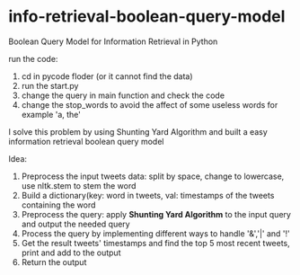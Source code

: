 # info-retrieval-boolean-query-model
Boolean Query Model for Information Retrieval in Python

run the code:
1. cd in pycode floder (or it cannot find the data)
2. run the start.py 
3. change the query in main function and check the code
4. change the stop_words to avoid the affect of some useless words for example 'a, the'

I solve this problem by using Shunting Yard Algorithm and built a easy information retrieval boolean query model

Idea:
1. Preprocess the input tweets data: split by space, change to lowercase, use nltk.stem to stem the word
2. Build a dictionary(key: word in tweets, val: timestamps of the tweets containing the word
3. Preprocess the query: apply **Shunting Yard Algorithm** to the input query and output the needed query
4. Process the query by implementing different ways to handle '&','|' and '!'
5. Get the result tweets' timestamps and find the top 5 most recent tweets, print and add to the output
6. Return the output